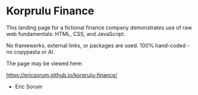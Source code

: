 # Korprulu Finance

This landing page for a fictional finance company demonstrates use of raw web fundamentals: HTML, CSS, and JavaScript.

No frameworks, external links, or packages are used.  100% hand-coded - no copypasta or AI.

The page may be viewed here: 

https://ericsorum.github.io/korprulu-finance/

- Eric Sorum